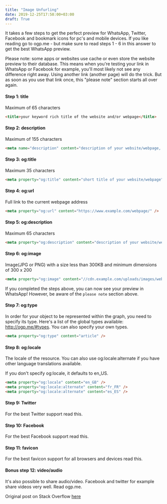 ```yaml
---
title: "Image Unfurling"
date: 2019-12-25T17:58:00+03:00
draft: True
---
```


It takes a few steps to get the perfect preview for WhatsApp, Twitter, Facebook and bookmark icons for pc's and mobile devices. If you like reading go to ogp.me - but make sure to read steps 1 - 6 in this answer to get the best WhatsApp preview.

Please note: some apps or websites use cache or even store the website preview to their database. This means when you're testing your link in WhatsApp or Facebook for example, you'll most likely not see any difference right away. Using another link (another page) will do the trick. But as soon as you use that link once, this "please note" section starts all over again.

#### Step 1: title

Maximum of 65 characters

```html
<title>your keyword rich title of the website and/or webpage</title>
```
#### Step 2: description
Maximum of 155 characters

```html
<meta name="description" content="description of your website/webpage, make sure you use keywords!">
```
#### Step 3: og:title
Maximum 35 characters

```html
<meta property="og:title" content="short title of your website/webpage" />
```
#### Step 4: og:url
Full link to the current webpage address

```html
<meta property="og:url" content="https://www.example.com/webpage/" />
```

#### Step 5: og:description
Maximum 65 characters

```html
<meta property="og:description" content="description of your website/webpage">
```
#### Step 6: og:image
Image(JPG or PNG) with a size less than 300KB and minimum dimensions of 300 x 200

```html
<meta property="og:image" content="//cdn.example.com/uploads/images/webpage_300x200.png">
```

If you completed the steps above, you can now see your preview in WhatsApp! However, be aware of the ```please note``` section above.

#### Step 7: og:type
In order for your object to be represented within the graph, you need to specify its type. Here's a list of the global types available: http://ogp.me/#types. You can also specify your own types.

```html
<meta property="og:type" content="article" />
```

#### Step 8: og:locale

The locale of the resource. You can also use og:locale:alternate if you have other language translations available.

If you don't specify og:locale, it defaults to en_US.

```html
<meta property="og:locale" content="en_GB" />
<meta property="og:locale:alternate" content="fr_FR" />
<meta property="og:locale:alternate" content="es_ES" />
```
#### Step 9: Twitter

For the best Twitter support read this.

#### Step 10: Facebook

For the best Facebook support read this.

#### Step 11: favicon

For the best favicon support for all browsers and devices read this.

#### Bonus step 12: video/audio

It's also possible to share audio/video. Facebook and twitter for example share videos very well. Read ogp.me.

Original post on Stack Overflow [here](https://stackoverflow.com/a/43154489/7281451)
